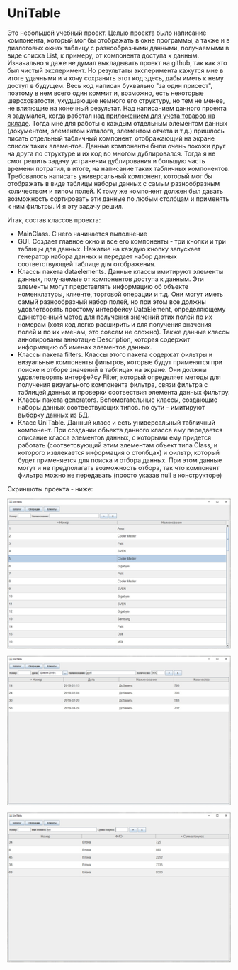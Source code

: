 # UniTable

Это небольшой учебный проект. Целью проекта было написание компонента, который мог бы отображать в окне программы, а также и в диалоговых окнах таблицу с разнообразными данными, получаемыми в виде списка List, к примеру, от компонента доступа к данным.
Изначально я даже не думал выкладывать проект на github, так как это был чистый эксперимент. Но результаты эксперимента кажутся мне в итоге удачными и я хочу сохранить этот код здесь, дабы иметь к нему доступ в будущем.
Весь код написан буквально "за один присест", поэтому в нем всего один коммит и, возможно, есть некоторые шероховатости, ухудшающие немного его структуру, но тем не менее, не влияющие на конечный результат.
Над написанием данного проекта я задумался, когда работал над 
[приложением для учета товаров на складе](https://github.com/SergeyLebidko/Warehouse/). Тогда мне для работы с каждым отдельным элементом данных (документом, элементом каталога, элементом отчета и т.д.) пришлось писать отдельный табличный компонент, отображающий на экране список таких элементов. Данные компоненты были очень похожи друг на друга по структуре и их код во многом дублировался. Тогда я не смог решить задачу устранения дублирования и большую часть времени потратил, в итоге, на написание таких табличных компонентов.
Требовалось написать универсальный компонент, который мог бы отображать в виде таблицы наборы данных с самым разнообразным количеством и типом полей. К тому же компонент должен был давать возможность сортировать эти данные по любым столбцам и применять к ним фильтры.
И я эту задачу решил.

Итак, состав классов проекта:
- MainClass. С него начинается выполнение
- GUI. Создает главное окно и все его компоненты - три кнопки и три таблицы для данных. Нажатие на каждую кнопку запускает генератор         набора данных и передает набор данных соответствующей таблице для отображения.
- Классы пакета dataelements. Данные классы имитируют элементы данных, получаемые от компонентов доступа к данным. Эти элементы могут       представлять информацию об объекте номенклатуры, клиенте, торговой операции и т.д. Они могут иметь самый разнообразный набор полей, но     при этом все должны удовлетворять простому интерфейсу DataElement, определяющему единственный метод для получения значений этих полей по   их номерам (хотя код легко расширить и для получения значения полей и по их именам, это совсем не сложно). Также данные классы             аннотированы аннотацие Description, которая содержит информацию об именах элементов данных.
- Классы пакета filters. Классы этого пакета содержат фильтры и визуальные компоненты фильтров, которые будут применятся при поиске и       отборе значений в таблицах на экране. Они должны удовлетворять интерфейсу Filter, который определяет методы для получения визуального     компонента фильтра, связи фильтра с таблицей данных и проверки соотвествия элемента данных фильтру.
- Классы пакета generators. Вспомогательные классы, создающие наборы данных соотвествующих типов. по сути - имитируют выборку данных из     БД.
- Класс UniTable. Данный класс и есть универсальный табличный компонент. При создании объекта данного класса ему передается описание         класса элементов данных, с которыми ему придется работать (соответсвующий этим элементам объект типа Class, и которого извлекается         информация о столбцах) и фильтр, который будет применяется для поиска и отбора данных. При этом данные могут и не предполагать             возможность отбора, так что компонент фильтра можно не передавать (просто указав null в конструкторе)

Скриншоты проекта - ниже:

![screenshot](screen1.jpg)

![screenshot](screen2.jpg)

![screenshot](screen3.jpg)
